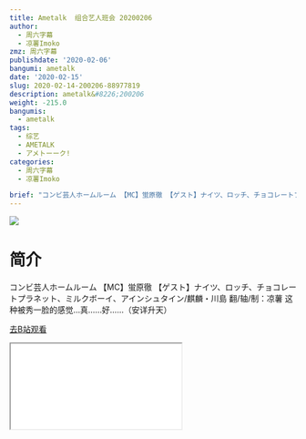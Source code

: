 ```yaml
---
title: Ametalk  组合艺人班会 20200206
author:
  - 周六字幕
  - 凉薯Imoko
zmz: 周六字幕
publishdate: '2020-02-06'
bangumi: ametalk
date: '2020-02-15'
slug: 2020-02-14-200206-88977819
description: ametalk&#8226;200206
weight: -215.0
bangumis:
  - ametalk
tags:
  - 综艺
  - AMETALK
  - アメトーーク!
categories:
  - 周六字幕
  - 凉薯Imoko

brief: "コンビ芸人ホームルーム 【MC】蛍原徹 【ゲスト】ナイツ、ロッチ、チョコレートプラネット、ミルクボーイ、アインシュタイン/麒麟・川島 翻/轴/制：凉薯 这种被秀一脸的感觉…真……好……（安详升天）"
---
```

![](https://raw.githubusercontent.com/tcgriffith/owaraisite/master/static/tmpimg/3cf59afb6b59f7d6d9cef51affe4aeb7ae31e7d8.jpg.480.jpg)
# 简介  
コンビ芸人ホームルーム
【MC】蛍原徹 【ゲスト】ナイツ、ロッチ、チョコレートプラネット、ミルクボーイ、アインシュタイン/麒麟・川島
翻/轴/制：凉薯
这种被秀一脸的感觉…真……好……（安详升天）  

[去B站观看](https://www.bilibili.com/video/av88977819/)
<div class ="resp-container"><iframe class="testiframe" src="//player.bilibili.com/player.html?aid=88977819"", scrolling="no", allowfullscreen="true" > </iframe></div> 

